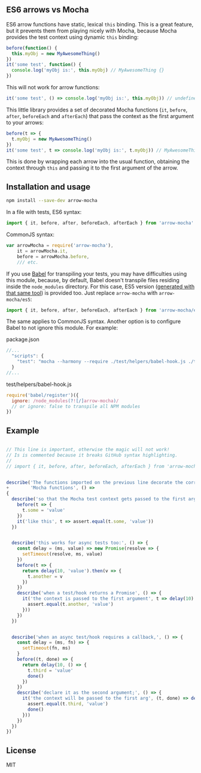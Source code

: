 ## ES6 arrows vs Mocha

ES6 arrow functions have static, lexical `this` binding. This is a great
feature, but it prevents them from playing nicely with Mocha, because
Mocha provides the test context using dynamic `this` binding:

```js
before(function() {
  this.myObj = new MyAwesomeThing()
})
it('some test', function() {
  console.log('myObj is:', this.myObj) // MyAwesomeThing {}
})
```

This will not work for arrow functions:

```js
it('some test', () => console.log('myObj is:', this.myObj)) // undefined, `this` points to the global object
```

This little library provides a set of decorated Mocha functions (`it`,
`before`, `after`, `beforeEach` and `afterEach`) that pass the context
as the first argument to your arrows:

```js
before(t => {
  t.myObj = new MyAwesomeThing()
})
it('some test', t => console.log('myObj is:', t.myObj)) // MyAwesomeThing {}
```

This is done by wrapping each arrow into the usual function, obtaining the
context through `this` and passing it to the first argument of the arrow.

## Installation and usage

```bash
npm install --save-dev arrow-mocha
```

In a file with tests, ES6 syntax:

```js
import { it, before, after, beforeEach, afterEach } from 'arrow-mocha'
```

CommonJS syntax:

```js
var arrowMocha = require('arrow-mocha'),
    it = arrowMocha.it,
    before = arrowMocha.before,
    /// etc.
```

If you use [Babel](http://babeljs.io) for transpiling your tests, you may have
difficulties using this module, because, by default, Babel doesn't transpile
files residing inside the `node_modules` directory. For this case, ES5 version
([generated with that same tool](https://github.com/skozin/arrow-mocha/blob/master/package.json#L8))
is provided too. Just replace `arrow-mocha` with `arrow-mocha/es5`:

```js
import { it, before, after, beforeEach, afterEach } from 'arrow-mocha/es5'
```

The same applies to CommonJS syntax. Another option is to configure Babel
to not ignore this module. For example:

package.json

```js
//...
  "scripts": {
    "test": "mocha --harmony --require ./test/helpers/babel-hook.js ./test"
  }
//...
```

test/helpers/babel-hook.js

```js
require('babel/register')({
  ignore: /node_modules(?![/]arrow-mocha)/
  // or ignore: false to transpile all NPM modules
})
```


## Example

```js

// This line is important, otherwise the magic will not work!
// Is is commented because it breaks GitHub syntax highlighting.
//
// import { it, before, after, beforeEach, afterEach } from 'arrow-mocha'


describe('The functions imported on the previous line decorate the corresponding '
+        'Mocha functions', () =>
{
  describe('so that the Mocha test context gets passed to the first argument', () => {
    before(t => {
      t.some = 'value'
    })
    it('like this', t => assert.equal(t.some, 'value'))
  })


  describe('this works for async tests too:', () => {
    const delay = (ms, value) => new Promise(resolve => {
      setTimeout(resolve, ms, value)
    })
    before(t => {
      return delay(10, 'value').then(v => {
        t.another = v
      })
    })
    describe('when a test/hook returns a Promise', () => {
      it('the context is passed to the first argument', t => delay(10).then(() => {
        assert.equal(t.another, 'value')
      }))
    })
  })


  describe('when an async test/hook requires a callback,', () => {
    const delay = (ms, fn) => {
      setTimeout(fn, ms)
    }
    before((t, done) => {
      return delay(10, () => {
        t.third = 'value'
        done()
      })
    })
    describe('declare it as the second argument;', () => {
      it('the context will be passed to the first arg', (t, done) => delay(10, () => {
        assert.equal(t.third, 'value')
        done()
      }))
    })
  })
})
```

## License

MIT
